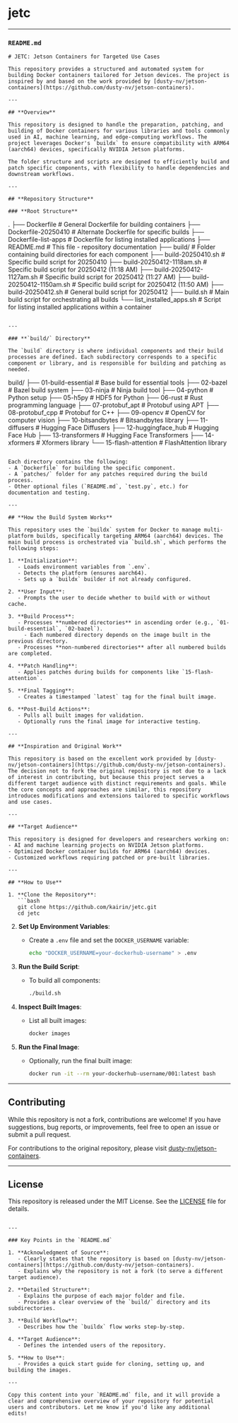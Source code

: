 # jetc

---

### **`README.md`**

```
# JETC: Jetson Containers for Targeted Use Cases

This repository provides a structured and automated system for building Docker containers tailored for Jetson devices. The project is inspired by and based on the work provided by [dusty-nv/jetson-containers](https://github.com/dusty-nv/jetson-containers).

---

## **Overview**

This repository is designed to handle the preparation, patching, and building of Docker containers for various libraries and tools commonly used in AI, machine learning, and edge-computing workflows. The project leverages Docker's `buildx` to ensure compatibility with ARM64 (aarch64) devices, specifically NVIDIA Jetson platforms.

The folder structure and scripts are designed to efficiently build and patch specific components, with flexibility to handle dependencies and downstream workflows.

---

## **Repository Structure**

### **Root Structure**

```
.
├── Dockerfile                       # General Dockerfile for building containers
├── Dockerfile-20250410              # Alternate Dockerfile for specific builds
├── Dockerfile-list-apps             # Dockerfile for listing installed applications
├── README.md                        # This file - repository documentation
├── build/                           # Folder containing build directories for each component
├── build-20250410.sh                # Specific build script for 20250410
├── build-20250412-1118am.sh         # Specific build script for 20250412 (11:18 AM)
├── build-20250412-1127am.sh         # Specific build script for 20250412 (11:27 AM)
├── build-20250412-1150am.sh         # Specific build script for 20250412 (11:50 AM)
├── build-20250412.sh                # General build script for 20250412
├── build.sh                         # Main build script for orchestrating all builds
└── list_installed_apps.sh           # Script for listing installed applications within a container
```

---

### **`build/` Directory**

The `build` directory is where individual components and their build processes are defined. Each subdirectory corresponds to a specific component or library, and is responsible for building and patching as needed.

```
build/
├── 01-build-essential               # Base build for essential tools
├── 02-bazel                         # Bazel build system
├── 03-ninja                         # Ninja build tool
├── 04-python                        # Python setup
├── 05-h5py                          # HDF5 for Python
├── 06-rust                          # Rust programming language
├── 07-protobuf_apt                  # Protobuf using APT
├── 08-protobuf_cpp                  # Protobuf for C++
├── 09-opencv                        # OpenCV for computer vision
├── 10-bitsandbytes                  # Bitsandbytes library
├── 11-diffusers                     # Hugging Face Diffusers
├── 12-huggingface_hub               # Hugging Face Hub
├── 13-transformers                  # Hugging Face Transformers
├── 14-xformers                      # Xformers library
└── 15-flash-attention               # FlashAttention library
```

Each directory contains the following:
- A `Dockerfile` for building the specific component.
- A `patches/` folder for any patches required during the build process.
- Other optional files (`README.md`, `test.py`, etc.) for documentation and testing.

---

## **How the Build System Works**

This repository uses the `buildx` system for Docker to manage multi-platform builds, specifically targeting ARM64 (aarch64) devices. The main build process is orchestrated via `build.sh`, which performs the following steps:

1. **Initialization**:
   - Loads environment variables from `.env`.
   - Detects the platform (ensures aarch64).
   - Sets up a `buildx` builder if not already configured.

2. **User Input**:
   - Prompts the user to decide whether to build with or without cache.

3. **Build Process**:
   - Processes **numbered directories** in ascending order (e.g., `01-build-essential`, `02-bazel`).
     - Each numbered directory depends on the image built in the previous directory.
   - Processes **non-numbered directories** after all numbered builds are completed.

4. **Patch Handling**:
   - Applies patches during builds for components like `15-flash-attention`.

5. **Final Tagging**:
   - Creates a timestamped `latest` tag for the final built image.

6. **Post-Build Actions**:
   - Pulls all built images for validation.
   - Optionally runs the final image for interactive testing.

---

## **Inspiration and Original Work**

This repository is based on the excellent work provided by [dusty-nv/jetson-containers](https://github.com/dusty-nv/jetson-containers). The decision not to fork the original repository is not due to a lack of interest in contributing, but because this project serves a different target audience with distinct requirements and goals. While the core concepts and approaches are similar, this repository introduces modifications and extensions tailored to specific workflows and use cases.

---

## **Target Audience**

This repository is designed for developers and researchers working on:
- AI and machine learning projects on NVIDIA Jetson platforms.
- Optimized Docker container builds for ARM64 (aarch64) devices.
- Customized workflows requiring patched or pre-built libraries.

---

## **How to Use**

1. **Clone the Repository**:
   ```bash
   git clone https://github.com/kairin/jetc.git
   cd jetc
   ```

2. **Set Up Environment Variables**:
   - Create a `.env` file and set the `DOCKER_USERNAME` variable:
     ```bash
     echo "DOCKER_USERNAME=your-dockerhub-username" > .env
     ```

3. **Run the Build Script**:
   - To build all components:
     ```bash
     ./build.sh
     ```

4. **Inspect Built Images**:
   - List all built images:
     ```bash
     docker images
     ```

5. **Run the Final Image**:
   - Optionally, run the final built image:
     ```bash
     docker run -it --rm your-dockerhub-username/001:latest bash
     ```

---

## **Contributing**

While this repository is not a fork, contributions are welcome! If you have suggestions, bug reports, or improvements, feel free to open an issue or submit a pull request.

For contributions to the original repository, please visit [dusty-nv/jetson-containers](https://github.com/dusty-nv/jetson-containers).

---

## **License**

This repository is released under the MIT License. See the [LICENSE](LICENSE) file for details.
```

---

### Key Points in the `README.md`

1. **Acknowledgment of Source**:
   - Clearly states that the repository is based on [dusty-nv/jetson-containers](https://github.com/dusty-nv/jetson-containers).
   - Explains why the repository is not a fork (to serve a different target audience).

2. **Detailed Structure**:
   - Explains the purpose of each major folder and file.
   - Provides a clear overview of the `build/` directory and its subdirectories.

3. **Build Workflow**:
   - Describes how the `buildx` flow works step-by-step.

4. **Target Audience**:
   - Defines the intended users of the repository.

5. **How to Use**:
   - Provides a quick start guide for cloning, setting up, and building the images.

---

Copy this content into your `README.md` file, and it will provide a clear and comprehensive overview of your repository for potential users and contributors. Let me know if you'd like any additional edits!
